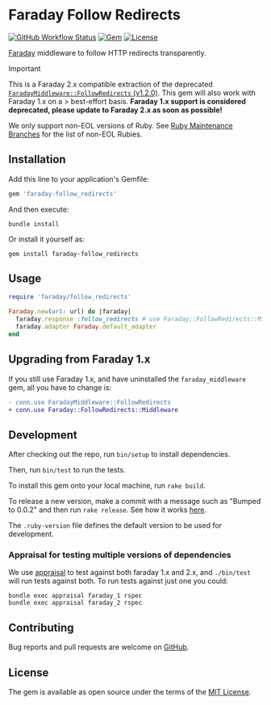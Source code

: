 # Faraday Follow Redirects

[![GitHub Workflow Status](https://img.shields.io/github/actions/workflow/status/tisba/faraday-follow-redirects/ci.yaml)](https://github.com/tisba/faraday-follow-redirects/actions?query=branch%3Amain)
[![Gem](https://img.shields.io/gem/v/faraday-follow_redirects.svg?style=flat-square)](https://rubygems.org/gems/faraday-follow_redirects)
[![License](https://img.shields.io/github/license/tisba/faraday-follow-redirects.svg?style=flat-square)](LICENSE.md)

[Faraday](https://github.com/lostisland/faraday) middleware to follow HTTP redirects transparently.

> [!IMPORTANT]
> This is a Faraday 2.x compatible extraction of the deprecated [`FaradayMiddleware::FollowRedirects` (v1.2.0)](https://github.com/lostisland/faraday_middleware/blob/v1.2.0/lib/faraday_middleware/response/follow_redirects.rb). This gem will also work with Faraday 1.x on a > best-effort basis. **Faraday 1.x support is considered deprecated, please update to Faraday 2.x as soon as possible!**
>
> We only support non-EOL versions of Ruby. See [Ruby Maintenance Branches](https://www.ruby-lang.org/en/downloads/branches/) for the list of non-EOL Rubies.

## Installation

Add this line to your application's Gemfile:

```ruby
gem 'faraday-follow_redirects'
```

And then execute:

```shell
bundle install
```

Or install it yourself as:

```shell
gem install faraday-follow_redirects
```

## Usage

```ruby
require 'faraday/follow_redirects'

Faraday.new(url: url) do |faraday|
  faraday.response :follow_redirects # use Faraday::FollowRedirects::Middleware
  faraday.adapter Faraday.default_adapter
end
```

## Upgrading from Faraday 1.x

If you still use Faraday 1.x, and have uninstalled the `faraday_middleware` gem, all you have to change is:

```diff
- conn.use FaradayMiddleware::FollowRedirects
+ conn.use Faraday::FollowRedirects::Middleware
```

## Development

After checking out the repo, run `bin/setup` to install dependencies.

Then, run `bin/test` to run the tests.

To install this gem onto your local machine, run `rake build`.

To release a new version, make a commit with a message such as "Bumped to 0.0.2" and then run `rake release`.
See how it works [here](https://bundler.io/guides/creating_gem.html#releasing-the-gem).

The `.ruby-version` file defines the default version to be used for development.

### Appraisal for testing multiple versions of dependencies

We use [appraisal](https://github.com/thoughtbot/appraisal) to test against both faraday 1.x and 2.x, and `./bin/test` will run tests against both. To run tests against just one you could:

```shell
bundle exec appraisal faraday_1 rspec
bundle exec appraisal faraday_2 rspec
```

## Contributing

Bug reports and pull requests are welcome on [GitHub](https://github.com/tisba/faraday-follow-redirects).

## License

The gem is available as open source under the terms of the [MIT License](https://opensource.org/licenses/MIT).
